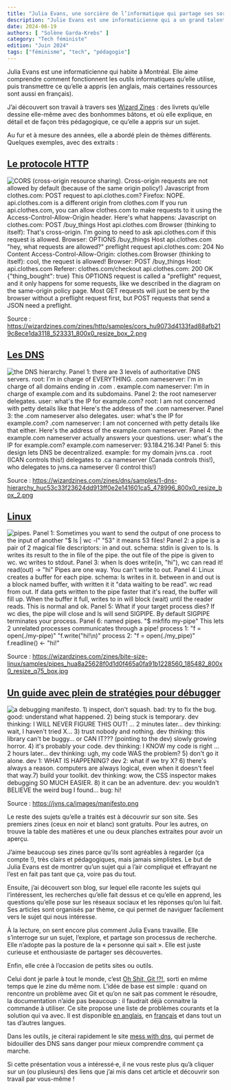 ```yaml
---
title: "Julia Evans, une sorcière de l’informatique qui partage ses sorts"
description: "Julie Evans est une informaticienne qui a un grand talent pour la vulgarisation de principes techniques sous forme de dessins et Solène nous présente son travail."
date: 2024-06-19
authors: [ "Solène Garda-Krebs" ]
category: "Tech féministe"
edition: "Juin 2024"
tags: ["féminisme", "tech", "pédagogie"]
---
```


Julia Evans est une informaticienne qui habite à Montréal. Elle aime comprendre comment fonctionnent les outils informatiques qu’elle utilise, puis transmettre ce qu’elle a appris (en anglais, mais certaines ressources sont aussi en français).

J’ai découvert son travail à travers ses [Wizard Zines](https://wizardzines.com/) : des livrets qu’elle dessine elle-même avec des bonhommes bâtons, et où elle explique, en détail et de façon très pédagogique, ce qu’elle a appris sur un sujet.

Au fur et à mesure des années, elle a abordé plein de thèmes différents. Quelques exemples, avec des extraits :

## [Le protocole HTTP](https://wizardzines.com/zines/http/) 

![CORS (cross-origin resource sharing). Cross-origin requests are not allowed by default (because of the same origin policy!) Javascript from clothes.com: POST request to api.clothes.com? Firefox: NOPE. api.clothes.com is a different origin from clothes.com If you run api.clothes.com, you can allow clothes.com to make requests to it using the Access-Control-Allow-Origin header. Here's what happens: Javascript on clothes.com: POST /buy_things Host api.clothes.com Browser (thinking to itself): That's cross-origin. I'm going to need to ask api.clothes.com if this request is allowed. Browser: OPTIONS /buy_things Host api.clothes.com "hey, what requests are allowed?" preflight request api.clothes.com: 204 No Content Access-Control-Allow-Origin: clothes.com Browser (thinking to itself): cool, the request is allowed! Browser: POST /buy_things Host: api.clothes.com Referer: clothes.com/checkout api.clothes.com: 200 OK {"thing_bought": true} This OPTIONS request is called a "preflight" request, and it only happens for some requests, like we described in the diagram on the same-origin policy page. Most GET requests will just be sent by the browser without a preflight request first, but POST requests that send a JSON need a preflight.](/img/posts/2024-06-19-julia-evans/cors.png)

Source : <https://wizardzines.com/zines/http/samples/cors_hu9073d4133fad88afb219c8ece1da3118_523331_800x0_resize_box_2.png>

## [Les DNS](https://wizardzines.com/zines/dns/)

![the DNS hierarchy. Panel 1: there are 3 levels of authoritative DNS servers. root: I'm in charge of EVERYTHING. .com nameserver: I'm in charge of all domains ending in .com . example.com nameserver: I'm in charge of example.com and its subdomains. Panel 2: the root nameserver delegates. user: what's the IP for example.com? root: I am not concerned with petty details like that Here's the address of the .com nameserver. Panel 3: the .com nameserver also delegates. user: what's the IP for example.com? .com nameserver: I am not concerned with petty details like that either. Here's the address of the example.com nameserver. Panel 4: the example.com nameserver actually answers your questions. user: what's the IP for example.com? example.com nameserver: 93.184.216.34! Panel 5: this design lets DNS be decentralized. example: for my domain jvns.ca . root (ICAN controls this!) delegates to .ca nameserver (Canada controls this!), who delegates to jvns.ca nameserver (I control this!)](/img/posts/2024-06-19-julia-evans/dns.png)

Source : <https://wizardzines.com/zines/dns/samples/1-dns-hierarchy_huc53c33f23624dd913ff0e2e141601ca5_478996_800x0_resize_box_2.png>

## [Linux ](https://wizardzines.com/zines/bite-size-linux/) 

![pipes. Panel 1: Sometimes you want to send the output of one process to the input of another "$ ls | wc -l" "53" it means 53 files! Panel 2: a pipe is a pair of 2 magical file descriptors: in and out. schema: stdin is given to ls. ls writes its result to the in file of the pipe. the out file of the pipe is given to wc. wc writes to stdout. Panel 3: when ls does write(in, "hi"), wc can read it! read(out) → "hi" Pipes are one way. You can't write to out. Panel 4: Linux creates a buffer for each pipe. schema: ls writes in it. between in and out is a block named buffer, with written it it "data waiting to be read". wc read from out. If data gets written to the pipe faster that it's read, the buffer will fill up. When the buffer it full, writes to in will block (wait) until the reader reads. This is normal and ok. Panel 5: What if your target process dies? If wc dies, the pipe will close and ls will send SIGPIPE. By default SIGPIPE terminates your process. Panel 6: named pipes. "$ mkfifo my-pipe" This lets 2 unrelated processes communicates through a pipe! process 1: "f = open(./my-pipe)" "f.write("hi!\n)" process 2: "f = open(./my_pipe)" f.readline() ← "hi!"](/img/posts/2024-06-19-julia-evans/linux.jpeg)

Source : <https://wizardzines.com/zines/bite-size-linux/samples/pipes_hua8a25628f0d1d0f465a0fa91b1228560_185482_800x0_resize_q75_box.jpg>

## [Un guide avec plein de stratégies pour débugger](https://wizardzines.com/zines/debugging-guide/)

![a debugging manifesto. 1) inspect, don't squash. bad: try to fix the bug. good: understand what happened. 2) being stuck is temporary. dev thinking: I WILL NEVER FIGURE THIS OUT! … 2 minutes later… dev thinking: wait, I haven't tried X… 3) trust nobody and nothing. dev thinking: this library can't be buggy… or CAN IT??? (pointing to the dev) slowly growing horror. 4) it's probably your code. dev thinking: I KNOW my code is right … 2 hours later… dev thinking: ugh, my code WAS the problem? 5) don't go it alone. dev 1: WHAT IS HAPPENING? dev 2: what if we try X? 6) there's always a reason. computers are always logical, even when it doesn't feel that way.7) build your toolkit. dev thinking: wow, the CSS inspector makes debugging SO MUCH EASIER. 8) it can be an adventure. dev: you wouldn't BELIEVE the weird bug I found… bug: hi!](/img/posts/2024-06-19-julia-evans/debug.png)

Source : <https://jvns.ca/images/manifesto.png> 

Le reste des sujets qu’elle a traités est à découvrir sur son site. Ses premiers zines (ceux en noir et blanc) sont gratuits. Pour les autres, on trouve la table des matières et une ou deux planches extraites pour avoir un aperçu.

J’aime beaucoup ses zines parce qu’ils sont agréables à regarder (ça compte !), très clairs et pédagogiques, mais jamais simplistes. Le but de Julia Evans est de montrer qu’un sujet qui a l’air compliqué et effrayant ne l’est en fait pas tant que ça, voire pas du tout.

Ensuite, j’ai découvert son blog, sur lequel elle raconte les sujets qui l’intéressent, les recherches qu’elle fait dessus et ce qu’elle en apprend, les questions qu’elle pose sur les réseaux sociaux et les réponses qu’on lui fait. Ses articles sont organisés par thème, ce qui permet de naviguer facilement vers le sujet qui nous intéresse.

À la lecture, on sent encore plus comment Julia Evans travaille. Elle s’interroge sur un sujet, l’explore, et partage son processus de recherche. Elle n’adopte pas la posture de la « personne qui sait ». Elle est juste curieuse et enthousiaste de partager ses découvertes. 

Enfin, elle crée à l’occasion de petits sites ou outils.

Celui dont je parle à tout le monde, c’est [Oh Shit, Git !?!](https://wizardzines.com/zines/oh-shit-git/), sorti en même temps que le zine du même nom. L’idée de base est simple : quand on rencontre un problème avec Git et qu’on ne sait pas comment le résoudre, la documentation n’aide pas beaucoup : il faudrait déjà connaitre la commande à utiliser. Ce site propose une liste de problèmes courants et la solution qui va avec. Il est disponible [en anglais](https://ohshitgit.com/), en [français](https://ohshitgit.com/fr) et dans tout un tas d’autres langues.

Dans les outils, je citerai rapidement le site [mess with dns](https://messwithdns.net/), qui permet de bidouiller des DNS sans danger pour mieux comprendre comment ça marche.

Si cette présentation vous a intéressé·e, il ne vous reste plus qu’à cliquer sur un (ou plusieurs) des liens que j’ai mis dans cet article et découvrir son travail par vous-même !
